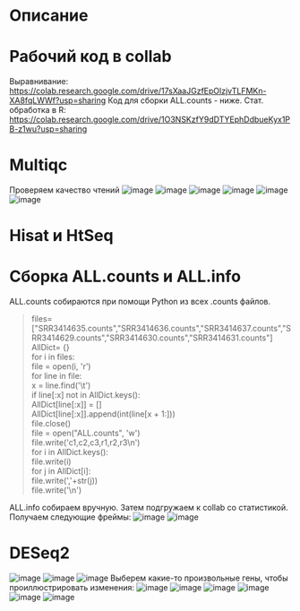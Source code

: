 # Описание
# Рабочий код в collab
Выравнивание: https://colab.research.google.com/drive/17sXaaJGzfEpOlzjvTLFMKn-XA8fqLWWf?usp=sharing
Код для сборки ALL.counts - ниже.
Стат. обработка в R: https://colab.research.google.com/drive/1O3NSKzfY9dDTYEphDdbueKyx1PB-z1wu?usp=sharing
# Multiqc
Проверяем качество чтений
![image](https://user-images.githubusercontent.com/93263163/144484715-252d2973-3299-4ba5-beed-b738a9d4c2ab.png)
![image](https://user-images.githubusercontent.com/93263163/144484775-c6fd0ace-a353-4ca2-84d4-73bbc56f2611.png)
![image](https://user-images.githubusercontent.com/93263163/144484825-b6d615fa-b608-45bd-be1d-9352fc548f1e.png)
![image](https://user-images.githubusercontent.com/93263163/144484877-19a359a3-1981-434e-9dfb-004e498ca8f1.png)
![image](https://user-images.githubusercontent.com/93263163/144484982-0c2c2510-4c66-4552-bcfe-40178f7cf35a.png)
![image](https://user-images.githubusercontent.com/93263163/144485090-284be93b-4fda-4523-b97c-12f17bb12138.png)
# Hisat и HtSeq
# Сборка ALL.counts и ALL.info
ALL.counts собираются при помощи Python из всех .counts файлов.
>files=["SRR3414635.counts","SRR3414636.counts","SRR3414637.counts","SRR3414629.counts","SRR3414630.counts","SRR3414631.counts"] <br>
>AllDict= {}  <br>
>for i in files:  <br>
>    file = open(i, 'r')  <br>
>    for line in file: <br>
>        x = line.find('\t')  <br>
>        if line[:x] not in AllDict.keys(): <br>
>            AllDict[line[:x]] = [] <br>
>        AllDict[line[:x]].append(int(line[x + 1:])) <br>
>    file.close() <br>
>file = open("ALL.counts", 'w') <br>
>file.write('c1,c2,c3,r1,r2,r3\n') <br>
>for i in AllDict.keys(): <br>
>    file.write(i) <br>
>    for j in AllDict[i]: <br>
>        file.write(','+str(j)) <br>
>    file.write('\n') <br>


ALL.info собираем вручную. Затем подгружаем к collab со статистикой. Получаем следующие фреймы:
![image](https://user-images.githubusercontent.com/93263163/144654006-7f2d5c0b-da38-47de-a06f-a48af006245a.png)
![image](https://user-images.githubusercontent.com/93263163/144654033-15d8e459-37ba-4909-a200-6c08dfb17ae2.png)
# DESeq2
![image](https://user-images.githubusercontent.com/93263163/144654111-bed0fded-e7a3-4b67-985a-1240604b2020.png)
![image](https://user-images.githubusercontent.com/93263163/144654140-43d82546-146f-4b6a-a265-3e45831019b6.png)
![image](https://user-images.githubusercontent.com/93263163/144654868-28897f98-2025-42be-ad84-e733893df85d.png)
Выберем какие-то произвольные гены, чтобы проиллюстрировать изменения:
![image](https://user-images.githubusercontent.com/93263163/144655168-e19b6acd-4632-417e-b5f0-cb0ce915d4e2.png)
![image](https://user-images.githubusercontent.com/93263163/144655191-30bab771-b108-4a3d-9403-76fb0c19dd4a.png)
![image](https://user-images.githubusercontent.com/93263163/144655216-a98dba3f-e19a-4753-8083-672b45a9381a.png)
![image](https://user-images.githubusercontent.com/93263163/144655313-786085a6-cc07-48bd-bfd0-59a4e2361347.png)
![image](https://user-images.githubusercontent.com/93263163/144655429-45a6cea1-1395-4c65-a6fa-02e6c9c010c3.png)
![image](https://user-images.githubusercontent.com/93263163/144655370-ec5b6580-ea06-4543-8528-72f31e4a65a3.png)





